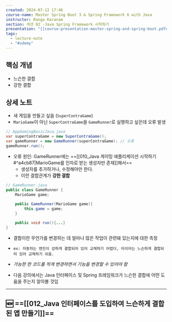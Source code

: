 ```yaml
---
created: 2024-07-12 17:46
course-name: Master Spring Boot 3 & Spring Framework 6 with Java
instructor: Ranga Karanam
section: 섹션 02 -Java Spring Framework 시작하기
presentation: "[[course-presentation-master-spring-and-spring-boot.pdf#page=10&selection=35,0,35,48|course-presentation-master-spring-and-spring-boot, page 10]]"
tags:
  - lecture-note
  - "#udemy"
---
```

## 핵심 개념
- 느슨한 결합
- 강한 결합 

## 상세 노트
- 새 게임을 만들고 싶음 (`SuperContraGame`)
- `MarioGame`이 아닌 `SuperContraGame`을 `GameRunner`로 실행하고 싶은데 오류 발생
```java
// AppGamingBasicJava.java
var superContraGame = new SuperContraGame();
var gameRunner = new GameRunner(superContraGame); // 오류
gameRunner.run();
```

- 오류 원인: GameRunner에는 ==[[010_Java 게이밍 애플리케이션 시작하기#^a4cb87|MarioGame를 인자로 받는 생성자만 존재]]해서==
	- 생성자를 추가하거나, 수정해야만 한다.
	- 이런 결합관계가 **강한 결합**
```java
// GameRunner.java
public class GameRunner {
    MarioGame game; 
	
    public GameRunner(MarioGame game){
        this.game = game;
    }

    public void run(){...}
}
```

- 결합이란 무언가를 변경하는 데 얼마나 많은 작업이 관련돼 있는지에 대한 측정
- `ex: 자동차는 엔진이 강하게 결합되어 있어 교체하기 어렵다, 타이어는 느슨하게 결합되어 있어 교체하기 쉬움.`

- *가능한 한 코드를 적게 변경하면서 기능을 변경할 수 있어야 함*
- 다음 강의에서는 Java 인터페이스 및 Spring 프레임워크가 느슨한 결합에 어떤 도움을 주는지 알아볼 것임


---
## 🆕 ==[[012_Java 인터페이스를 도입하여 느슨하게 결합된 앱 만들기]]==

